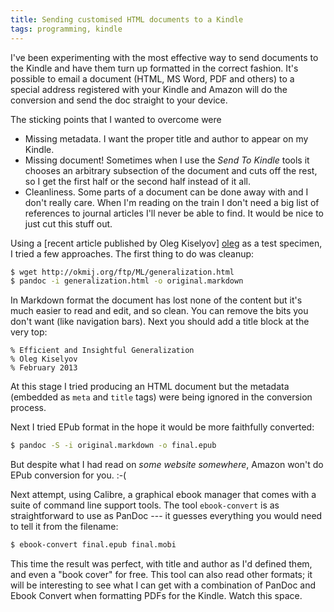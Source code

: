 ```yaml
---
title: Sending customised HTML documents to a Kindle
tags: programming, kindle
---
```

I've been experimenting with the most effective way to send
documents to the Kindle and have them turn up formatted in
the correct fashion. It's possible to email a document (HTML,
MS Word, PDF and others) to a special address registered with
your Kindle and Amazon will do the conversion and send the
doc straight to your device.

The sticking points that I wanted to overcome were

*   Missing metadata. I want the proper title and author to
appear on my Kindle.
*   Missing document! Sometimes when I use the _Send To Kindle_
tools it chooses an arbitrary subsection of the document and
cuts off the rest, so I get the first half or the second half
instead of it all.
*   Cleanliness. Some parts of a document can be done away with
and I don't really care. When I'm reading on the train I don't
need a big list of references to journal articles I'll never be
able to find. It would be nice to just cut this stuff out.

Using a [recent article published by Oleg Kiselyov] [oleg] as a
test specimen, I tried a few approaches. The first thing to do
was cleanup:

~~~~bash
$ wget http://okmij.org/ftp/ML/generalization.html
$ pandoc -i generalization.html -o original.markdown
~~~~

In Markdown format the document has lost none of the content but
it's much easier to read and edit, and so clean. You can remove
the bits you don't want (like navigation bars). Next you should
add a title block at the very top:

    % Efficient and Insightful Generalization
    % Oleg Kiselyov
    % February 2013

At this stage I tried producing an HTML document but the metadata
(embedded as `meta` and `title` tags) were being ignored in the
conversion process.

Next I tried EPub format in the hope it would be more faithfully
converted:

~~~~bash
$ pandoc -S -i original.markdown -o final.epub
~~~~

But despite what I had read on *some website somewhere*, Amazon
won't do EPub conversion for you. :-(

Next attempt, using Calibre, a graphical ebook manager that comes
with a suite of command line support tools. The tool `ebook-convert`
is as straightforward to use as PanDoc --- it guesses everything
you would need to tell it from the filename:

~~~~bash
$ ebook-convert final.epub final.mobi
~~~~

This time the result was perfect, with title and author as I'd
defined them, and even a "book cover" for free. This tool can also
read other formats; it will be interesting to see what I can get
with a combination of PanDoc and Ebook Convert when formatting PDFs
for the Kindle. Watch this space.

[oleg]: <http://okmij.org/ftp/ML/generalization.html>
    "How OCaml type checker works -- or what polymorphism and garbage collection have in common"
